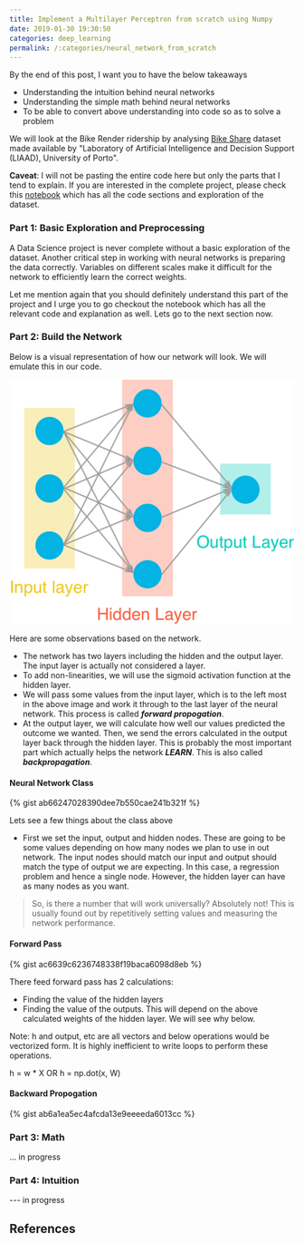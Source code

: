 ```yaml
---
title: Implement a Multilayer Perceptron from scratch using Numpy
date: 2019-01-30 19:30:50
categories: deep_learning
permalink: /:categories/neural_network_from_scratch
---
```


By the end of this post, I want you to have the below takeaways
- Understanding the intuition behind neural networks
- Understanding the simple math behind neural networks
- To be able to convert above understanding into code so as to solve a problem

We will look at the Bike Render ridership by analysing [Bike Share](https://github.com/vikramriyer/Neural_Network_from_Scratch_Numpy/tree/master/Bike-Sharing-Dataset) dataset made available by "Laboratory of Artificial Intelligence and Decision Support (LIAAD), University of Porto".

**Caveat**: I will not be pasting the entire code here but only the parts that I tend to explain. If you are interested in the complete project, please check this [notebook](https://github.com/vikramriyer/Neural_Network_from_Scratch_Numpy/blob/master/Your_first_neural_network_v1.ipynb) which has all the code sections and exploration of the dataset.

### Part 1: Basic Exploration and Preprocessing
A Data Science project is never complete without a basic exploration of the dataset. Another critical step in working with neural networks is preparing the data correctly. Variables on different scales make it difficult for the network to efficiently learn the correct weights.

Let me mention again that you should definitely understand this part of the project and I urge you to go checkout the notebook which has all the relevant code and explanation as well. Lets go to the next section now.

### Part 2: Build the Network
Below is a visual representation of how our network will look. We will emulate this in our code.

![Network](/assets/images/deep_learning/implement_multilayer_perceptron_from_scratch/neural_network.png)

Here are some observations based on the network.
- The network has two layers including the hidden and the output layer. The input layer is actually not considered a layer.
- To add non-linearities, we will use the sigmoid activation function at the hidden layer.
- We will pass some values from the input layer, which is to the left most in the above image and work it through to the last layer of the neural network. This process is called ___forward propogation___.
- At the output layer, we will calculate how well our values predicted the outcome we wanted. Then, we send the errors calculated in the output layer back through the hidden layer. This is probably the most important part which actually helps the network ___LEARN___. This is also called ___backpropagation___.

#### Neural Network Class

{% gist ab66247028390dee7b550cae241b321f %}

Lets see a few things about the class above
- First we set the input, output and hidden nodes. These are going to be some values depending on how many nodes we plan to use in out network. The input nodes should match our input and output should match the type of output we are expecting. In this case, a regression problem and hence a single node. However, the hidden layer can have as many nodes as you want.
> So, is there a number that will work universally? Absolutely not! This is usually found out by repetitively setting values and measuring the network performance.

#### Forward Pass

{% gist ac6639c6236748338f19baca6098d8eb %}

There feed forward pass has 2 calculations:
- Finding the value of the hidden layers
- Finding the value of the outputs. This will depend on the above calculated weights of the hidden layer. We will see why below.

Note: h and output, etc are all vectors and below operations would be vectorized form. It is highly inefficient to write loops to perform these operations.

h = w * X OR h = np.dot(x, W)


#### Backward Propogation

{% gist ab6a1ea5ec4afcda13e9eeeeda6013cc %}

### Part 3: Math
... in progress

### Part 4: Intuition
--- in progress

## References
